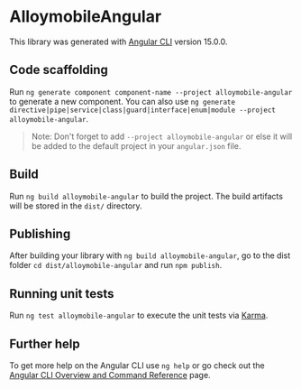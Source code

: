 # AlloymobileAngular

This library was generated with [Angular CLI](https://github.com/angular/angular-cli) version 15.0.0.

## Code scaffolding

Run `ng generate component component-name --project alloymobile-angular` to generate a new component. You can also use `ng generate directive|pipe|service|class|guard|interface|enum|module --project alloymobile-angular`.
> Note: Don't forget to add `--project alloymobile-angular` or else it will be added to the default project in your `angular.json` file. 

## Build

Run `ng build alloymobile-angular` to build the project. The build artifacts will be stored in the `dist/` directory.

## Publishing

After building your library with `ng build alloymobile-angular`, go to the dist folder `cd dist/alloymobile-angular` and run `npm publish`.

## Running unit tests

Run `ng test alloymobile-angular` to execute the unit tests via [Karma](https://karma-runner.github.io).

## Further help

To get more help on the Angular CLI use `ng help` or go check out the [Angular CLI Overview and Command Reference](https://angular.io/cli) page.
